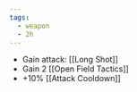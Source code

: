 ```yaml
---
tags:
  - weapon
  - 2h
---
```


* Gain attack: [[Long Shot]]
* Gain 2 [[Open Field Tactics]]
* +10% [[Attack Cooldown]]